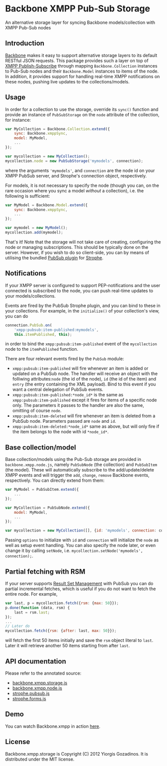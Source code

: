 # Backbone XMPP Pub-Sub Storage

An alternative storage layer for syncing Backbone models/collection with XMPP Pub-Sub nodes

## Introduction

[Backbone] makes it easy to support alternative storage layers to its default RESTful JSON requests.
This package provides such a layer on top of [XMPP Publish-Subscribe][XEP-0060] through mapping `Backbone.Collection` instances to Pub-Sub nodes and their `Backbone.Model` instances to items of the node. In addition, it provides support for handling real-time XMPP notifications on these nodes, pushing live updates to the collections/models.

## Usage

In order for a collection to use the storage, override its `sync()` function and provide an instance of `PubSubStorage` on the `node` attribute of the collection, for instance:

```javascript
var MyCollection = Backbone.Collection.extend({
    sync: Backbone.xmppSync,
    model: MyModel,
    ...
});

var mycollection = new MyCollection();
mycollection.node = new PubSubStorage('mymodels', connection);
```

where the arguments `'mymodels'`, and `connection` are the node id on your XMPP PubSub server, and Strophe's connection object, respectively.

For models, it is not necessary to specify the node (though you can, on the rare occasion where you sync a model *without* a collection), i.e. the following is sufficient:

```javascript
var MyModel = Backbone.Model.extend({
    sync: Backbone.xmppSync,
    ...
});

var mymodel = new MyModel();
mycollection.add(mymodel);
```

That's it! Note that the storage will not take care of creating, configuring the node or managing subscriptions. This should be typically done on the server. However, if you wish to do so client-side, you can by means of utilising the bundled [PubSub plugin](http://ggozad.github.com/strophe.plugins) for [Strophe].

## Notifications

If your XMPP server is configured to support PEP-notifications and the user connected is subscribed to the node, you can push real-time updates to your models/collections.

Events are fired by the PubSub Strophe plugin, and you can bind to these in your collections. For example, in the `initialize()` of your collection's view, you can do

```javascript
connection.PubSub.on(
    'xmpp:pubsub:item-published:mymodels',
    this.itemPublished, this);
```

in order to bind the `xmpp:pubsub:item-published` event of the `mycollection` node to the `itemPublished` function.

There are four relevant events fired by the `PubSub` module:

* `xmpp:pubsub:item-published` will fire whenever an item is added or updated on a PubSub node. The handler will receive an object with the folliwing attributes:`node` (the id of the node), `id` (the id of the item) and `entry` (the entry containing the XML payload). Bind to this event if you want a central delegation of PubSub events.
* `xmpp:pubsub:item-published:*node_id*` is the same as `xmpp:pubsub:item-published` except it fires for items of a specific node only. The parameters it passes to the handler are also the same, omitting of course `node`.
* `xmpp:pubsub:item-deleted` will fire whenever an item is deleted from a PubSub node. Parameters passed are `node` and `id`.
* `xmpp:pubsub:item-deleted:*node_id*` same as above, but will only fire if the item belongs to the node with id `*node_id*`.

## Base collection/model

Base collection/models using the Pub-Sub storage are provided in `backbone.xmpp.node.js`, namely `PubSubNode` (the collection) and `PubSubItem` (the model). These will automatically subscribe to the add/update/delete XMPP events and will trigger the `add`, `change`, `remove` Backbone events, respectively. You can directly extend from them:

```javascript
var MyModel = PubSubItem.extend({
    ...
});

var MyCollection = PubSubNode.extend({
    model: MyModel,
    ...
});

var mycollection = new MyCollection([], {id: 'mymodels', connection: connection});
```

Passing `options` to initialize with `id` and `connection` will initialize the `node` as well as setup event handling. You can also specify the node later, or even change it by calling `setNode`, i.e. `mycollection.setNode('mymodels', connection);`.

## Partial fetching with RSM

If your server supports [Result Set Management](http://xmpp.org/extensions/xep-0059.html) with PubSub you can do partial incremental fetches, which is useful if you do not want to fetch the entire node. For example,

```javascript
var last, p = mycollection.fetch({rsm: {max: 50}});
p.done(function (data, rsm) {
    last = rsm.last;
});
...
// Later do
mycollection.fetch({rsm: {after: last, max: 50}});

```

will fetch the first 50 items initially and save the `rsm` object literal to `last`. Later it will retrieve another 50 items starting from after `last`.


## API documentation

Please refer to the annotated source:

* [backbone.xmpp.storage.js](http://ggozad.github.com/Backbone.xmpp/docs/backbone.xmpp.storage.html)
* [backbone.xmpp.node.js](http://ggozad.github.com/Backbone.xmpp/docs/backbone.xmpp.node.html)
* [strophe.pubsub.js](http://ggozad.github.com/strophe.plugins/docs/strophe.pubsub.html)
* [strophe.forms.js](http://ggozad.github.com/strophe.plugins/docs/strophe.forms.html)

## Demo

You can watch Backbone.xmpp in action [here](http://ggozad.com/blog/2012/05/03/a-pub-sub-storage-for-backbone-using-xmpp/).

## License

Backbone.xmpp.storage is Copyright (C) 2012 Yiorgis Gozadinos.
It is distributed under the MIT license.

[Backbone]: http://documentcloud.github.com/backbone
[XEP-0060]: http://xmpp.org/extensions/xep-0060.html
[Strophe]: http://strophe.im/strophejs